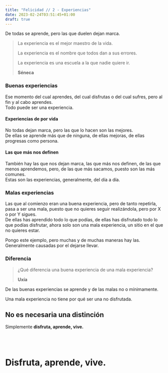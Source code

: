 ```yaml
---
title: "Felicidad // 2 - Experiencias"
date: 2023-02-24T03:51:45+01:00
draft: true
---
```

De todas se aprende, pero las que duelen dejan marca.



> La experiencia es el mejor maestro de la vida.
>
> La experiencia es el nombre que todos dan a sus errores.
>
> La experiencia es una escuela a la que nadie quiere ir.
>
> 
>
> **Séneca**



### Buenas experiencias

Ese momento del cual aprendes, del cual disfrutas o del cual sufres, pero al fin y al cabo aprendes.<br>Todo puede ser una experiencia.

#### Experiencias de por vida

No todas dejan marca, pero las que lo hacen son las mejores.<br>De ellas se aprende más que de ninguna, de ellas mejoras, de ellas progresas como persona. 

#### Las que más nos definen

También hay las que nos dejan marca, las que más nos definen, de las que menos aprendemos, pero, de las que más sacamos, puesto son las más comunes.<br>Estas son las experiencias, generalmente, del día a día.

### Malas experiencias

Las que al comienzo eran una buena experiencia, pero de tanto repetirla, pasa a ser una mala, puesto que no quieres seguir realizándola, pero por X o por Y sigues.<br>De ellas has aprendido todo lo que podías, de ellas has disfrutado todo lo que podías disfrutar, ahora solo son una mala experiencia, un sitio en el que no quieres estar.

Pongo este ejemplo, pero muchas y de muchas maneras hay las. <br>Generalmente causadas por el dejarse llevar.

### Diferencia

> ¿Qué diferencia una buena experiencia de una mala experiencia?
>
> 
>
> **Uxía**

De las buenas experiencias se aprende y de las malas no o mínimamente.

Una mala experiencia no tiene por qué ser una no disfrutada.

## No es necesaria una distinción

Simplemente **disfruta, aprende, vive.**

<br><br>

# Disfruta, aprende, vive.
